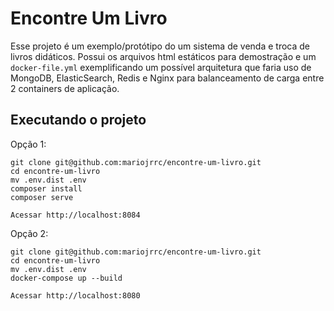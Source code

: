 Encontre Um Livro
=================================================

Esse projeto é um exemplo/protótipo do um sistema de venda e troca de livros didáticos. Possui os arquivos html estáticos para demostração e um `docker-file.yml` exemplificando um possível arquitetura que faria uso de MongoDB, ElasticSearch, Redis e Nginx para balanceamento de carga entre 2 containers de aplicação.

## Executando o projeto
Opção 1:
```
git clone git@github.com:mariojrrc/encontre-um-livro.git
cd encontre-um-livro
mv .env.dist .env
composer install
composer serve

Acessar http://localhost:8084
```

Opção 2:
```
git clone git@github.com:mariojrrc/encontre-um-livro.git
cd encontre-um-livro
mv .env.dist .env
docker-compose up --build

Acessar http://localhost:8080
```
